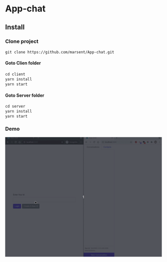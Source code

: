 # App-chat
## Install
### Clone project
```
git clone https://github.com/marsent/App-chat.git
```
#### Goto Clien folder
```
cd client
yarn install
yarn start
```
#### Goto Server folder
```
cd server
yarn install
yarn start
```
### Demo
![demo](https://raw.githubusercontent.com/marsent/App-chat/main/demo.gif)
